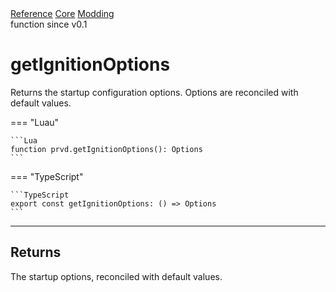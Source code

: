<div class="ompdoc-api-breadcrumbs">
<a href="../../../">Reference</a>
<a href="../../">Core</a>
<a href="../">Modding</a>
</div>

<div class="ompdoc-api-tags">
<span>function</span>
<span>since v0.1</span>
</div>

# getIgnitionOptions

Returns the startup configuration options. Options are reconciled with
default values.

=== "Luau"

    ```Lua
    function prvd.getIgnitionOptions(): Options
    ```

=== "TypeScript"

    ```TypeScript
    export const getIgnitionOptions: () => Options
    ```

---

## Returns

The startup options, reconciled with default values.
